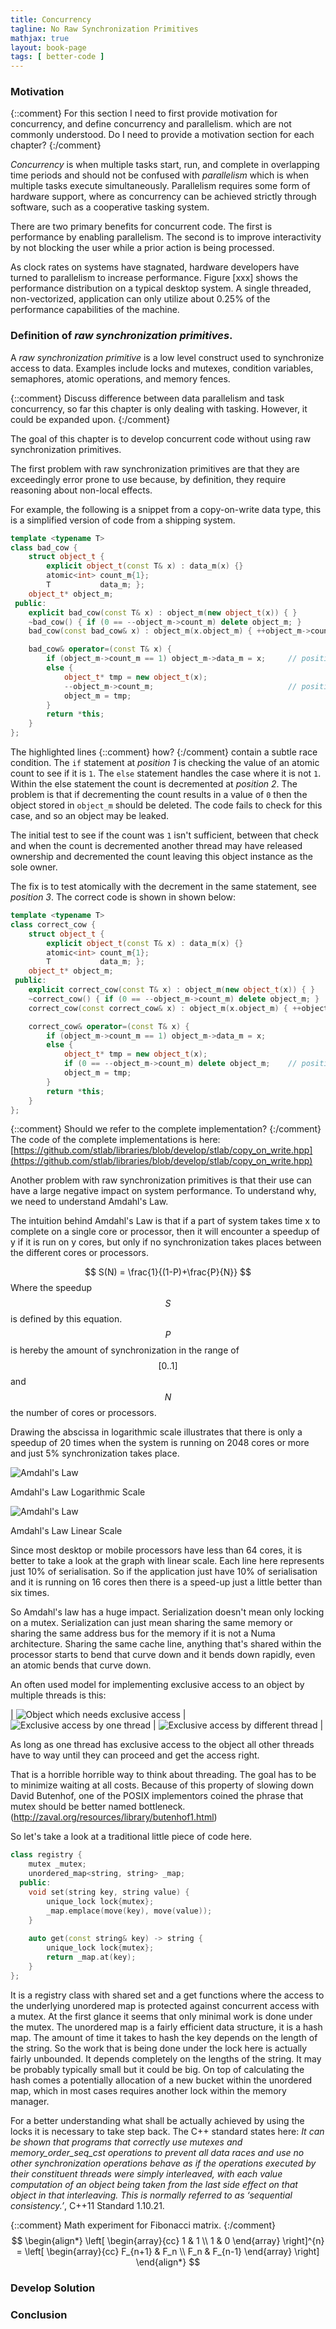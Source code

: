 ```yaml
---
title: Concurrency
tagline: No Raw Synchronization Primitives
mathjax: true
layout: book-page
tags: [ better-code ]
---
```


### Motivation

{::comment}
For this section I need to first provide motivation for concurrency, and define concurrency and parallelism. which are not commonly understood. Do I need to provide a motivation section for each chapter?
{:/comment}

_Concurrency_ is when multiple tasks start, run, and complete in overlapping time periods and should not be confused with _parallelism_ which is when multiple tasks execute simultaneously. Parallelism requires some form of hardware support, where as concurrency can be achieved strictly through software, such as a cooperative tasking system.

There are two primary benefits for concurrent code. The first is performance by enabling parallelism. The second is to improve interactivity by not blocking the user while a prior action is being processed.

As clock rates on systems have stagnated, hardware developers have turned to parallelism to increase performance. Figure [xxx] shows the performance distribution on a typical desktop system. A single threaded, non-vectorized, application can only utilize about 0.25% of the performance capabilities of the machine.

### Definition of _raw synchronization primitives_.

A _raw synchronization primitive_ is a low level construct used to synchronize access to data. Examples include locks and mutexes, condition variables, semaphores, atomic operations, and memory fences.

{::comment} Discuss difference between data parallelism and task concurrency, so far this chapter is only dealing with tasking. However, it could be expanded upon. {:/comment}

The goal of this chapter is to develop concurrent code without using raw synchronization primitives.

The first problem with raw synchronization primitives are that they are exceedingly error prone to use because, by definition, they require reasoning about non-local effects.

For example, the following is a snippet from a copy-on-write data type, this is a simplified version of code from a shipping system. 

~~~c++
template <typename T>
class bad_cow {
    struct object_t {
        explicit object_t(const T& x) : data_m(x) {}
        atomic<int> count_m{1};
        T           data_m; };
    object_t* object_m;
 public:
    explicit bad_cow(const T& x) : object_m(new object_t(x)) { }
    ~bad_cow() { if (0 == --object_m->count_m) delete object_m; }
    bad_cow(const bad_cow& x) : object_m(x.object_m) { ++object_m->count_m; }

    bad_cow& operator=(const T& x) {
        if (object_m->count_m == 1) object_m->data_m = x;     // position 1
        else {
            object_t* tmp = new object_t(x);
            --object_m->count_m;                              // position 2
            object_m = tmp;
        }
        return *this;
    }
};
~~~

The highlighted lines {::comment} how? {:/comment} contain a subtle race condition. The `if` statement at _position 1_ is checking the value of an atomic count to see if it is `1`. The `else` statement handles the case where it is not `1`. Within the else statement the count is decremented at _position 2_. The problem is that if decrementing the count results in a value of `0` then the object stored in `object_m` should be deleted. The code fails to check for this case, and so an object may be leaked.

The initial test to see if the count was `1` isn't sufficient, between that check and when the count is decremented another thread may have released ownership and decremented the count leaving this object instance as the sole owner.

The fix is to test atomically with the decrement in the same statement, see _position 3_. The correct code is shown in shown below:

~~~c++
template <typename T>
class correct_cow {
    struct object_t {
        explicit object_t(const T& x) : data_m(x) {}
        atomic<int> count_m{1};
        T           data_m; };
    object_t* object_m;
 public:
    explicit correct_cow(const T& x) : object_m(new object_t(x)) { }
    ~correct_cow() { if (0 == --object_m->count_m) delete object_m; }
    correct_cow(const correct_cow& x) : object_m(x.object_m) { ++object_m->count_m; }

    correct_cow& operator=(const T& x) {
        if (object_m->count_m == 1) object_m->data_m = x;
        else {
            object_t* tmp = new object_t(x);
            if (0 == --object_m->count_m) delete object_m;    // position 3
            object_m = tmp;
        }
        return *this;
    }
};
~~~

{::comment} Should we refer to the complete implementation? {:/comment}
The code of the complete implementations is here: [https://github.com/stlab/libraries/blob/develop/stlab/copy_on_write.hpp](https://github.com/stlab/libraries/blob/develop/stlab/copy_on_write.hpp)

Another problem with raw synchronization primitives is that their use can have a large negative impact on system performance. To understand why, we need to understand Amdahl's Law.

The intuition behind Amdahl's Law is that if a part of system takes time x to complete on a single core or processor, then it will encounter a speedup of y if it is run on y cores, but only if no synchronization takes places between the different cores or processors. 

$$ S(N) = \frac{1}{(1-P)+\frac{P}{N}} $$
Where the speedup $$S$$ is defined by this equation. $$P$$ is hereby the amount of synchronization in the range of $$[0 .. 1]$$ and $$N$$ the number of cores or processors.

Drawing the abscissa in logarithmic scale illustrates that there is only a speedup of 20 times when the system is running on 2048 cores or more and just 5% synchronization takes place.

![Amdahl's Law](figures/amdahl_log.png) 

Amdahl's Law Logarithmic Scale

![Amdahl's Law](figures/amdahl_lin.png) 

Amdahl's Law Linear Scale

Since most desktop or mobile processors have less than 64 cores, it is better to take a look at the graph with linear scale. Each line here represents just 10% of serialisation. So if the application just have 10% of serialisation and it is running on 16 cores then there is a speed-up just a little better than six times. 

So Amdahl's law has a huge impact. Serialization doesn't mean only locking on a mutex. Serialization can just mean sharing the same memory or sharing the same address bus for the memory if it is not a Numa architecture. Sharing the same cache line, anything that's shared within the processor starts to bend that curve down and it bends down rapidly, even an atomic bends that curve down.

An often used model for implementing exclusive access to an object by multiple threads is this:

| ![Object which needs exclusive access](figures/TraditionalLock01.png) | ![Exclusive access by one thread](figures/TraditionalLock02.png) | ![Exclusive access by different thread](figures/TraditionalLock03.png) |

As long as one thread has exclusive access to the object all other threads have to way until they can proceed and get the access right. 

That is a horrible horrible way to think about threading. The goal has to be to minimize waiting at all costs. Because of this property of slowing down David Butenhof, one of the POSIX implementors coined the phrase that mutex should be better named bottleneck. (http://zaval.org/resources/library/butenhof1.html)


So let's take a look at a traditional little piece of code here. 
~~~c++
class registry {
    mutex _mutex;
    unordered_map<string, string> _map;
  public:
    void set(string key, string value) {
        unique_lock lock{mutex};
        _map.emplace(move(key), move(value));
    }
    
    auto get(const string& key) -> string {
        unique_lock lock{mutex};
        return _map.at(key);
    }
};
~~~

It is a registry class with shared set and a get functions where the access to the underlying unordered map is protected against concurrent access with a mutex. At the first glance it seems that only minimal work is done under the mutex. The unordered map is a fairly efficient data structure, it is a hash map. The amount of time it takes to hash the key depends on the length of the string. So the work that is being done under the lock here is actually fairly unbounded. It depends completely on the lengths of the string. It may be  probably typically small but it could be big. On top of calculating the hash comes a potentially allocation of a new bucket within the unordered map, which in most cases requires another lock within the memory manager.

For a better understanding what shall be actually achieved by using the locks it is necessary to take step back. The C++ standard states here: _It can be shown that programs that correctly use mutexes and memory_order_seq_cst operations to prevent all data races and use no other synchronization operations behave as if the operations executed by their constituent threads were simply interleaved, with each value computation of an object being taken from the last side effect on that object in that interleaving. This is normally referred to as ‘sequential consistency.’_, C++11 Standard 1.10.21.


{::comment}
Math experiment for Fibonacci matrix.
{:/comment}
$$
\begin{align*}
  \left[ \begin{array}{cc}
      1 & 1 \\
      1 & 0
    \end{array} \right]^{n} =
    \left[ \begin{array}{cc}
      F_{n+1} & F_n \\
      F_n & F_{n-1}
    \end{array} \right]
\end{align*}
$$

### Develop Solution

### Conclusion
